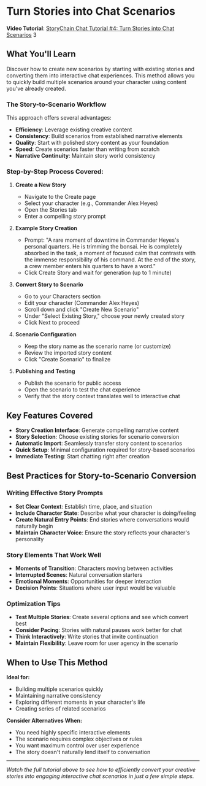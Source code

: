 # Turn Stories into Chat Scenarios

**Video Tutorial**: [StoryChain Chat Tutorial #4: Turn Stories into Chat Scenarios](https://youtu.be/VgEnBlfLU1k) <mcreference link="https://youtu.be/VgEnBlfLU1k" index="3">3</mcreference>

## What You'll Learn

Discover how to create new scenarios by starting with existing stories and converting them into interactive chat experiences. This method allows you to quickly build multiple scenarios around your character using content you've already created.

### The Story-to-Scenario Workflow

This approach offers several advantages:
- **Efficiency**: Leverage existing creative content
- **Consistency**: Build scenarios from established narrative elements
- **Quality**: Start with polished story content as your foundation
- **Speed**: Create scenarios faster than writing from scratch
- **Narrative Continuity**: Maintain story world consistency

### Step-by-Step Process Covered:

1. **Create a New Story**
   - Navigate to the Create page
   - Select your character (e.g., Commander Alex Heyes)
   - Open the Stories tab
   - Enter a compelling story prompt

2. **Example Story Creation**
   - Prompt: "A rare moment of downtime in Commander Heyes's personal quarters. He is trimming the bonsai. He is completely absorbed in the task, a moment of focused calm that contrasts with the immense responsibility of his command. At the end of the story, a crew member enters his quarters to have a word."
   - Click Create Story and wait for generation (up to 1 minute)

3. **Convert Story to Scenario**
   - Go to your Characters section
   - Edit your character (Commander Alex Heyes)
   - Scroll down and click "Create New Scenario"
   - Under "Select Existing Story," choose your newly created story
   - Click Next to proceed

4. **Scenario Configuration**
   - Keep the story name as the scenario name (or customize)
   - Review the imported story content
   - Click "Create Scenario" to finalize

5. **Publishing and Testing**
   - Publish the scenario for public access
   - Open the scenario to test the chat experience
   - Verify that the story context translates well to interactive chat

## Key Features Covered

- **Story Creation Interface**: Generate compelling narrative content
- **Story Selection**: Choose existing stories for scenario conversion
- **Automatic Import**: Seamlessly transfer story content to scenarios
- **Quick Setup**: Minimal configuration required for story-based scenarios
- **Immediate Testing**: Start chatting right after creation

## Best Practices for Story-to-Scenario Conversion

### Writing Effective Story Prompts
- **Set Clear Context**: Establish time, place, and situation
- **Include Character State**: Describe what your character is doing/feeling
- **Create Natural Entry Points**: End stories where conversations would naturally begin
- **Maintain Character Voice**: Ensure the story reflects your character's personality

### Story Elements That Work Well
- **Moments of Transition**: Characters moving between activities
- **Interrupted Scenes**: Natural conversation starters
- **Emotional Moments**: Opportunities for deeper interaction
- **Decision Points**: Situations where user input would be valuable

### Optimization Tips
- **Test Multiple Stories**: Create several options and see which convert best
- **Consider Pacing**: Stories with natural pauses work better for chat
- **Think Interactively**: Write stories that invite continuation
- **Maintain Flexibility**: Leave room for user agency in the scenario

## When to Use This Method

**Ideal for:**
- Building multiple scenarios quickly
- Maintaining narrative consistency
- Exploring different moments in your character's life
- Creating series of related scenarios

**Consider Alternatives When:**
- You need highly specific interactive elements
- The scenario requires complex objectives or rules
- You want maximum control over user experience
- The story doesn't naturally lend itself to conversation

---

*Watch the full tutorial above to see how to efficiently convert your creative stories into engaging interactive chat scenarios in just a few simple steps.*